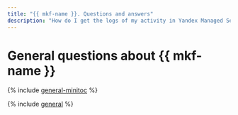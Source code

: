 ```yaml
---
title: "{{ mkf-name }}. Questions and answers"
description: "How do I get the logs of my activity in Yandex Managed Service for Apache Kafka? Find the answer to this and other questions in this article."
---
```


# General questions about {{ mkf-name }}

{% include [general-minitoc](../../_qa/managed-kafka/minitoc/general.md) %}

{% include [general](../../_qa/managed-kafka/general.md) %}
